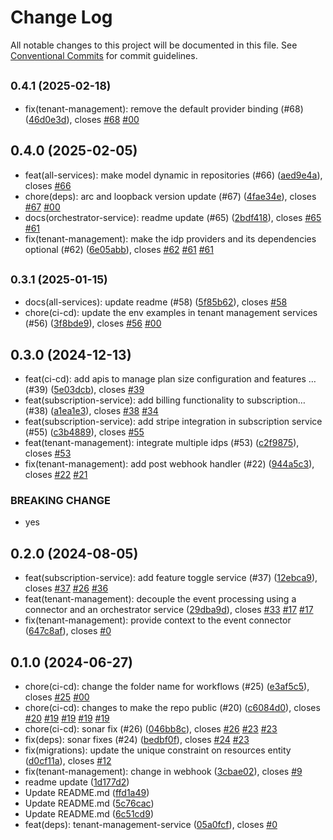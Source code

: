 # Change Log

All notable changes to this project will be documented in this file.
See [Conventional Commits](https://conventionalcommits.org) for commit guidelines.

## <small>0.4.1 (2025-02-18)</small>

* fix(tenant-management): remove the default provider binding (#68) ([46d0e3d](https://github.com/sourcefuse/arc-saas/commit/46d0e3d)), closes [#68](https://github.com/sourcefuse/arc-saas/issues/68) [#00](https://github.com/sourcefuse/arc-saas/issues/00)





## 0.4.0 (2025-02-05)

* feat(all-services): make model dynamic in repositories (#66) ([aed9e4a](https://github.com/sourcefuse/arc-saas/commit/aed9e4a)), closes [#66](https://github.com/sourcefuse/arc-saas/issues/66)
* chore(deps): arc and loopback version update (#67) ([4fae34e](https://github.com/sourcefuse/arc-saas/commit/4fae34e)), closes [#67](https://github.com/sourcefuse/arc-saas/issues/67) [#00](https://github.com/sourcefuse/arc-saas/issues/00)
* docs(orchestrator-service): readme update (#65) ([2bdf418](https://github.com/sourcefuse/arc-saas/commit/2bdf418)), closes [#65](https://github.com/sourcefuse/arc-saas/issues/65) [#61](https://github.com/sourcefuse/arc-saas/issues/61)
* fix(tenant-management): make the idp providers and its dependencies optional (#62) ([6e05abb](https://github.com/sourcefuse/arc-saas/commit/6e05abb)), closes [#62](https://github.com/sourcefuse/arc-saas/issues/62) [#61](https://github.com/sourcefuse/arc-saas/issues/61) [#61](https://github.com/sourcefuse/arc-saas/issues/61)





## <small>0.3.1 (2025-01-15)</small>

* docs(all-services): update readme (#58) ([5f85b62](https://github.com/sourcefuse/arc-saas/commit/5f85b62)), closes [#58](https://github.com/sourcefuse/arc-saas/issues/58)
* chore(ci-cd): update the env examples in tenant management services (#56) ([3f8bde9](https://github.com/sourcefuse/arc-saas/commit/3f8bde9)), closes [#56](https://github.com/sourcefuse/arc-saas/issues/56) [#00](https://github.com/sourcefuse/arc-saas/issues/00)





## 0.3.0 (2024-12-13)

* feat(ci-cd): add apis to manage plan size configuration and features … (#39) ([5e03dcb](https://github.com/sourcefuse/arc-saas/commit/5e03dcb)), closes [#39](https://github.com/sourcefuse/arc-saas/issues/39)
* feat(subscription-service): add billing functionality to subscription… (#38) ([a1ea1e3](https://github.com/sourcefuse/arc-saas/commit/a1ea1e3)), closes [#38](https://github.com/sourcefuse/arc-saas/issues/38) [#34](https://github.com/sourcefuse/arc-saas/issues/34)
* feat(subscription-service): add stripe integration in subscription service (#55) ([c3b4889](https://github.com/sourcefuse/arc-saas/commit/c3b4889)), closes [#55](https://github.com/sourcefuse/arc-saas/issues/55)
* feat(tenant-management): integrate multiple idps (#53) ([c2f9875](https://github.com/sourcefuse/arc-saas/commit/c2f9875)), closes [#53](https://github.com/sourcefuse/arc-saas/issues/53)
* fix(tenant-management): add post webhook handler (#22) ([944a5c3](https://github.com/sourcefuse/arc-saas/commit/944a5c3)), closes [#22](https://github.com/sourcefuse/arc-saas/issues/22) [#21](https://github.com/sourcefuse/arc-saas/issues/21)


### BREAKING CHANGE

* yes




## 0.2.0 (2024-08-05)

* feat(subscription-service): add feature toggle service (#37) ([12ebca9](https://github.com/sourcefuse/arc-saas/commit/12ebca9)), closes [#37](https://github.com/sourcefuse/arc-saas/issues/37) [#26](https://github.com/sourcefuse/arc-saas/issues/26) [#36](https://github.com/sourcefuse/arc-saas/issues/36)
* feat(tenant-management): decouple the event processing using a connector and an orchestrator service ([29dba9d](https://github.com/sourcefuse/arc-saas/commit/29dba9d)), closes [#33](https://github.com/sourcefuse/arc-saas/issues/33) [#17](https://github.com/sourcefuse/arc-saas/issues/17) [#17](https://github.com/sourcefuse/arc-saas/issues/17)
* fix(tenant-management): provide context to the event connector ([647c8af](https://github.com/sourcefuse/arc-saas/commit/647c8af)), closes [#0](https://github.com/sourcefuse/arc-saas/issues/0)





## 0.1.0 (2024-06-27)

* chore(ci-cd): change the folder name for workflows (#25) ([e3af5c5](https://github.com/sourcefuse/arc-saas/commit/e3af5c5)), closes [#25](https://github.com/sourcefuse/arc-saas/issues/25) [#00](https://github.com/sourcefuse/arc-saas/issues/00)
* chore(ci-cd): changes to make the repo public (#20) ([c6084d0](https://github.com/sourcefuse/arc-saas/commit/c6084d0)), closes [#20](https://github.com/sourcefuse/arc-saas/issues/20) [#19](https://github.com/sourcefuse/arc-saas/issues/19) [#19](https://github.com/sourcefuse/arc-saas/issues/19) [#19](https://github.com/sourcefuse/arc-saas/issues/19) [#19](https://github.com/sourcefuse/arc-saas/issues/19)
* chore(ci-cd): sonar fix (#26) ([046bb8c](https://github.com/sourcefuse/arc-saas/commit/046bb8c)), closes [#26](https://github.com/sourcefuse/arc-saas/issues/26) [#23](https://github.com/sourcefuse/arc-saas/issues/23) [#23](https://github.com/sourcefuse/arc-saas/issues/23)
* fix(deps): sonar fixes (#24) ([bedbf0f](https://github.com/sourcefuse/arc-saas/commit/bedbf0f)), closes [#24](https://github.com/sourcefuse/arc-saas/issues/24) [#23](https://github.com/sourcefuse/arc-saas/issues/23)
* fix(migrations): update the unique constraint on resources entity ([d0cf11a](https://github.com/sourcefuse/arc-saas/commit/d0cf11a)), closes [#12](https://github.com/sourcefuse/arc-saas/issues/12)
* fix(tenant-management): change in webhook ([3cbae02](https://github.com/sourcefuse/arc-saas/commit/3cbae02)), closes [#9](https://github.com/sourcefuse/arc-saas/issues/9)
* readme update ([1d177d2](https://github.com/sourcefuse/arc-saas/commit/1d177d2))
* Update README.md ([ffd1a49](https://github.com/sourcefuse/arc-saas/commit/ffd1a49))
* Update README.md ([5c76cac](https://github.com/sourcefuse/arc-saas/commit/5c76cac))
* Update README.md ([6c51cd9](https://github.com/sourcefuse/arc-saas/commit/6c51cd9))
* feat(deps): tenant-management-service ([05a0fcf](https://github.com/sourcefuse/arc-saas/commit/05a0fcf)), closes [#0](https://github.com/sourcefuse/arc-saas/issues/0)
